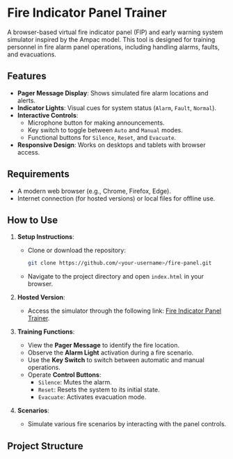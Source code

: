 # Fire Indicator Panel Trainer

A browser-based virtual fire indicator panel (FIP) and early warning system simulator inspired by the Ampac model. This tool is designed for training personnel in fire alarm panel operations, including handling alarms, faults, and evacuations.

## Features
- **Pager Message Display**: Shows simulated fire alarm locations and alerts.
- **Indicator Lights**: Visual cues for system status (`Alarm`, `Fault`, `Normal`).
- **Interactive Controls**:
  - Microphone button for making announcements.
  - Key switch to toggle between `Auto` and `Manual` modes.
  - Functional buttons for `Silence`, `Reset`, and `Evacuate`.
- **Responsive Design**: Works on desktops and tablets with browser access.

## Requirements
- A modern web browser (e.g., Chrome, Firefox, Edge).
- Internet connection (for hosted versions) or local files for offline use.

## How to Use
1. **Setup Instructions**:
   - Clone or download the repository:
     ```bash
     git clone https://github.com/<your-username>/fire-panel.git
     ```
   - Navigate to the project directory and open `index.html` in your browser.

2. **Hosted Version**:
   - Access the simulator through the following link: [Fire Indicator Panel Trainer](https://<your-username>.github.io/fire-panel).

3. **Training Functions**:
   - View the **Pager Message** to identify the fire location.
   - Observe the **Alarm Light** activation during a fire scenario.
   - Use the **Key Switch** to switch between automatic and manual operations.
   - Operate **Control Buttons**:
     - `Silence`: Mutes the alarm.
     - `Reset`: Resets the system to its initial state.
     - `Evacuate`: Activates evacuation mode.

4. **Scenarios**:
   - Simulate various fire scenarios by interacting with the panel controls.

## Project Structure
